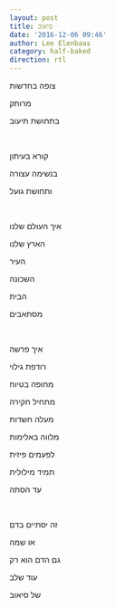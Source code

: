 ```yaml
---
layout: post
title: סיאוב
date: '2016-12-06 09:46'
author: Lee Elenbaas
category: half-baked
direction: rtl
---
```


צופה בחדשות

מרותק

בתחושת תיעוב

<br>

קורא בעיתון

בנשימה עצורה

ותחושת גועל

<br>

איך העולם שלנו

הארץ שלנו

העיר

השכונה

הבית

מסתאבים

<br>

איך פרשה

רודפת גילוי

מחופה בטיוח

מתחיל חקירה

מעלה חשדות

מלווה באלימות

לפעמים פיזית

תמיד מילולית

עד הסתה

<br>

זה יסתיים בדם

או שמה

גם הדם הוא רק

עוד שלב

של סיאוב
